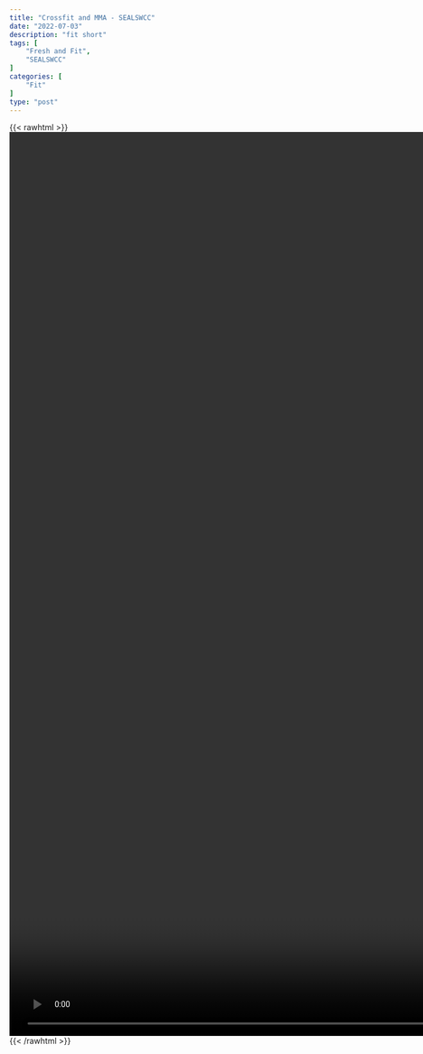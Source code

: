 ```yaml
---
title: "Crossfit and MMA - SEALSWCC"
date: "2022-07-03"
description: "fit short"
tags: [
    "Fresh and Fit",
    "SEALSWCC"
]
categories: [
    "Fit"
]
type: "post"
---
```

{{< rawhtml >}}
    <video style="height:40vh;width:auto" overflow="hidden" controls>
        <source src="https://lectures.dev00ps.com/Fit/PODCAST%20Episode%2035%20%7C%20Fitness%20Series%20-%20Crossfit%2C%20Martial%20Arts%20and%20MMA%20%7C%20SEALSWCC.COM.mp4" type="video/mp4"> 
    </video>
{{< /rawhtml >}}

